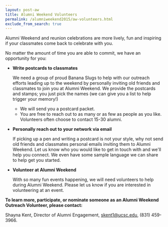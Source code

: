 ```yaml
---
layout: post-aw
title: Alumni Weekend Volunteers
permalink: /alumniweekend2015/aw-volunteers.html
exclude_from_search: true
---
```


Alumni Weekend and reunion celebrations are more lively, fun and inspiring if your classmates come back to celebrate with you.

No matter the amount of time you are able to commit, we have an opportunity for you:

- **Write postcards to classmates**
 
  We need a group of proud Banana Slugs to help with our outreach efforts leading up to the weekend by personally inviting old friends and classmates to join you at Alumni Weekend. We provide the postcards and stamps; you just pick the names (we can give you a list to help trigger your memory!)
  - We will send you a postcard packet. 
  - You are free to reach out to as many or as few as people as you like. Volunteers often choose to contact 15-30 alumni. 

- **Personally reach out to your network via email**
 
  If picking up a pen and writing a postcard is not your style, why not send old friends and classmates personal emails inviting them to Alumni Weekend. Let us know who you would like to get in touch with and we'll help you connect. We even have some sample language we can share to help get you started.
  
- **Volunteer at Alumni Weekend**
 
  With so many fun events happening, we will need volunteers to help during Alumni Weekend. Please let us know if you are interested in volunteering at an event.
  
**To learn more, participate, or nominate someone as an Alumni Weekend Outreach Volunteer, please contact:**

Shayna Kent, Director of Alumni Engagement, [skent1@ucsc.edu](mailto:skent1@ucsc.edu), (831) 459-3966.